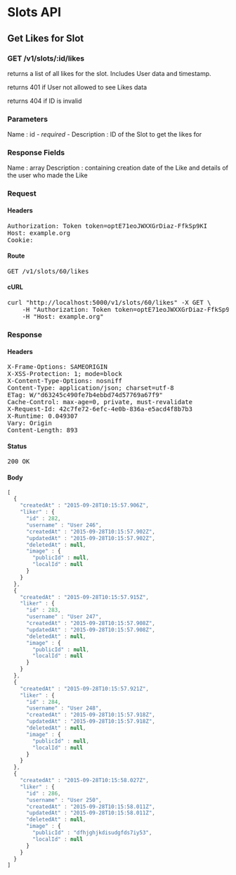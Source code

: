 # Slots API

## Get Likes for Slot

### GET /v1/slots/:id/likes

returns a list of all likes for the slot. Includes User data and timestamp.

returns 401 if User not allowed to see Likes data

returns 404 if ID is invalid

### Parameters

Name : id *- required -*
Description : ID of the Slot to get the likes for


### Response Fields

Name : array
Description : containing creation date of the Like and details of the user who made the Like

### Request

#### Headers

<pre>Authorization: Token token=optE71eoJWXXGrDiaz-FfkSp9KI
Host: example.org
Cookie: </pre>

#### Route

<pre>GET /v1/slots/60/likes</pre>

#### cURL

<pre class="request">curl &quot;http://localhost:5000/v1/slots/60/likes&quot; -X GET \
	-H &quot;Authorization: Token token=optE71eoJWXXGrDiaz-FfkSp9KI&quot; \
	-H &quot;Host: example.org&quot;</pre>

### Response

#### Headers

<pre>X-Frame-Options: SAMEORIGIN
X-XSS-Protection: 1; mode=block
X-Content-Type-Options: nosniff
Content-Type: application/json; charset=utf-8
ETag: W/&quot;d63245c490fe7b4ebbd74d57769a67f9&quot;
Cache-Control: max-age=0, private, must-revalidate
X-Request-Id: 42c7fe72-6efc-4e0b-836a-e5acd4f8b7b3
X-Runtime: 0.049307
Vary: Origin
Content-Length: 893</pre>

#### Status

<pre>200 OK</pre>

#### Body

```javascript
[
  {
    "createdAt" : "2015-09-28T10:15:57.906Z",
    "liker" : {
      "id" : 282,
      "username" : "User 246",
      "createdAt" : "2015-09-28T10:15:57.902Z",
      "updatedAt" : "2015-09-28T10:15:57.902Z",
      "deletedAt" : null,
      "image" : {
        "publicId" : null,
        "localId" : null
      }
    }
  },
  {
    "createdAt" : "2015-09-28T10:15:57.915Z",
    "liker" : {
      "id" : 283,
      "username" : "User 247",
      "createdAt" : "2015-09-28T10:15:57.908Z",
      "updatedAt" : "2015-09-28T10:15:57.908Z",
      "deletedAt" : null,
      "image" : {
        "publicId" : null,
        "localId" : null
      }
    }
  },
  {
    "createdAt" : "2015-09-28T10:15:57.921Z",
    "liker" : {
      "id" : 284,
      "username" : "User 248",
      "createdAt" : "2015-09-28T10:15:57.918Z",
      "updatedAt" : "2015-09-28T10:15:57.918Z",
      "deletedAt" : null,
      "image" : {
        "publicId" : null,
        "localId" : null
      }
    }
  },
  {
    "createdAt" : "2015-09-28T10:15:58.027Z",
    "liker" : {
      "id" : 286,
      "username" : "User 250",
      "createdAt" : "2015-09-28T10:15:58.011Z",
      "updatedAt" : "2015-09-28T10:15:58.011Z",
      "deletedAt" : null,
      "image" : {
        "publicId" : "dfhjghjkdisudgfds7iy53",
        "localId" : null
      }
    }
  }
]
```
